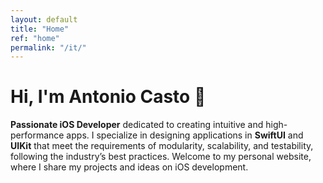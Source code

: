 ```yaml
---
layout: default
title: "Home"
ref: "home"
permalink: "/it/"
---
```

# Hi, I'm Antonio Casto 👋

**Passionate iOS Developer** dedicated to creating intuitive and high-performance apps.
I specialize in designing applications in **SwiftUI** and **UIKit** that meet the requirements of modularity, scalability, and testability,
following the industry’s best practices.
Welcome to my personal website, where I share my projects and ideas on iOS development.